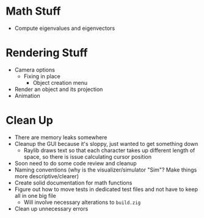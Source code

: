 # Math Stuff
- Compute eigenvalues and eigenvectors

# Rendering Stuff
- Camera options
    - Fixing in place
        - Object creation menu
- Render an object and its projection
- Animation

# Clean Up
- There are memory leaks somewhere
- Cleanup the GUI because it's sloppy, just wanted to get something down
    - Raylib draws text so that each character takes up different length of space, so there is issue calculating cursor position
- Soon need to do some code review and cleanup
- Naming conventions (why is the visualizer/simulator "Sim"? Make things more descriptive/clearer)
- Create solid documentation for math functions
- Figure out how to move tests in dedicated test files and not have to keep all in one big file
    - Will involve necessary alterations to `build.zig`
- Clean up unnecessary errors